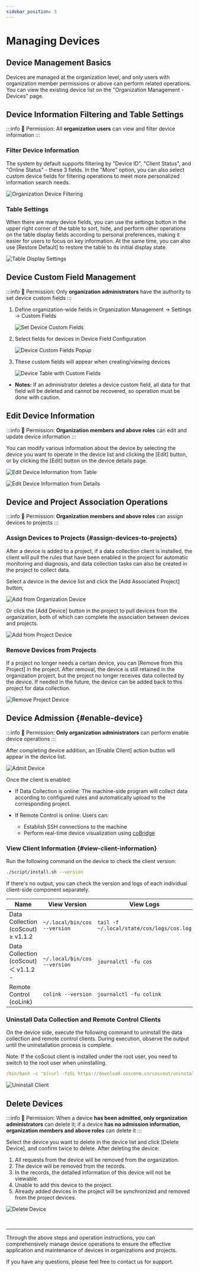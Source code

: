 ```yaml
---
sidebar_position: 3
---
```


# Managing Devices

## Device Management Basics

Devices are managed at the organization level, and only users with organization member permissions or above can perform related operations. You can view the existing device list on the "Organization Management - Devices" page.

## Device Information Filtering and Table Settings

:::info
🤖 Permission: All **organization users** can view and filter device information
:::

### Filter Device Information

The system by default supports filtering by "Device ID", "Client Status", and "Online Status" - these 3 fields. In the "More" option, you can also select custom device fields for filtering operations to meet more personalized information search needs.

![Organization Device Filtering](./img/4-3-device-filter.png)

### Table Settings

When there are many device fields, you can use the settings button in the upper right corner of the table to sort, hide, and perform other operations on the table display fields according to personal preferences, making it easier for users to focus on key information. At the same time, you can also use [Restore Default] to restore the table to its initial display state.

![Table Display Settings](./img/4-3-device-table-setting.png)

## Device Custom Field Management

:::info
🤖 Permission: Only **organization administrators** have the authority to set device custom fields
:::

1. Define organization-wide fields in Organization Management → Settings → Custom Fields

    ![Set Device Custom Fields](./img/4-3-setting-device-fields.png)

2. Select fields for devices in Device Field Configuration

    ![Device Custom Fields Popup](./img/4-3-fields-popup.png)

3. These custom fields will appear when creating/viewing devices
    
    ![Device Table with Custom Fields](./img/4-3-device-table-fields.png)

- **Notes:** If an administrator deletes a device custom field, all data for that field will be deleted and cannot be recovered, so operation must be done with caution.

## Edit Device Information

:::info
🤖 Permission: **Organization members and above roles** can edit and update device information
:::

You can modify various information about the device by selecting the device you want to operate in the device list and clicking the [Edit] button, or by clicking the [Edit] button on the device details page.

![Edit Device Information from Table](./img/4-3-device-table-edit.png)

![Edit Device Information from Details](./img/4-3-device-details-edit.png)

## Device and Project Association Operations

:::info
🤖 Permission: **Organization members and above roles** can assign devices to projects
:::

### Assign Devices to Projects {#assign-devices-to-projects}

After a device is added to a project, if a data collection client is installed, the client will pull the rules that have been enabled in the project for automatic monitoring and diagnosis, and data collection tasks can also be created in the project to collect data.

Select a device in the device list and click the [Add Associated Project] button;

![Add from Organization Device](./img/4-3-device-add-project-01.png)

Or click the [Add Device] button in the project to pull devices from the organization, both of which can complete the association between devices and projects.

![Add from Project Device](./img/4-3-device-add-project-02.png)

### Remove Devices from Projects

If a project no longer needs a certain device, you can [Remove from this Project] in the project. After removal, the device is still retained in the organization project, but the project no longer receives data collected by the device. If needed in the future, the device can be added back to this project for data collection.

![Remove Project Device](./img/4-3-delete-project-device.png)

## Device Admission {#enable-device}

:::info
🤖 Permission: **Only organization administrators** can perform enable device operations
:::

After completing device addition, an [Enable Client] action button will appear in the device list.

![Admit Device](./img/4-3-access-device.png)

Once the client is enabled:

- If Data Collection is online:
    The machine-side program will collect data according to configured rules and automatically upload to the corresponding project.

- If Remote Control is online:
    Users can:
    - Establish SSH connections to the machine
    - Perform real-time device visualization using [coBridge](https://github.com/coscene-io/coBridge)

### View Client Information {#view-client-information}
Run the following command on the device to check the client version:

```bash
./script/install.sh --version
```

If there's no output, you can check the version and logs of each individual client-side component separately.

| Name | View Version | View Logs |
| ---- | -------- | -------- |
| Data Collection (coScout) ≥ v1.1.2 | `~/.local/bin/cos --version` | `tail -f ~/.local/state/cos/logs/cos.log` |
| Data Collection (coScout) ＜ v1.1.2 - | `~/.local/bin/cos --version` | `journalctl -fu cos` |
| Remote Control (coLink) | `colink --version` | `journalctl -fu colink` |

### Uninstall Data Collection and Remote Control Clients

On the device side, execute the following command to uninstall the data collection and remote control clients. During execution, observe the output until the uninstallation process is complete.

Note: If the coScout client is installed under the root user, you need to switch to the root user when uninstalling.

```yaml
/bin/bash -c "$(curl -fsSL https://download.coscene.cn/coscout/uninstall_en.sh)"
```

![Uninstall Client](./img/4-3-unload-1.png)

## Delete Devices

:::info
🤖 Permission: When a device **has been admitted, only organization administrators** can delete it; if a device **has no admission information, organization members and above roles** can delete it
:::

Select the device you want to delete in the device list and click [Delete Device], and confirm twice to delete. After deleting the device:

1. All requests from the device will be removed from the organization.
2. The device will be removed from the records.
3. In the records, the detailed information of this device will not be viewable.
4. Unable to add this device to the project.
5. Already added devices in the project will be synchronized and removed from the project devices.

![Delete Device](./img/4-3-device-delete.png)

<br />

---

Through the above steps and operation instructions, you can comprehensively manage device operations to ensure the effective application and maintenance of devices in organizations and projects.

If you have any questions, please feel free to contact us for support.
